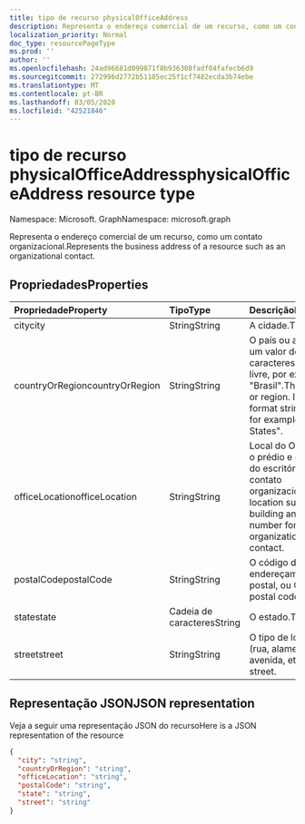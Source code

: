 ```yaml
---
title: tipo de recurso physicalOfficeAddress
description: Representa o endereço comercial de um recurso, como um contato ou um evento.
localization_priority: Normal
doc_type: resourcePageType
ms.prod: ''
author: ''
ms.openlocfilehash: 24ad96681d099871f8b936308fadf04fafecb6d9
ms.sourcegitcommit: 272996d2772b51105ec25f1cf7482ecda3b74ebe
ms.translationtype: MT
ms.contentlocale: pt-BR
ms.lasthandoff: 03/05/2020
ms.locfileid: "42521846"
---
```

# <a name="physicalofficeaddress-resource-type"></a><span data-ttu-id="1524a-103">tipo de recurso physicalOfficeAddress</span><span class="sxs-lookup"><span data-stu-id="1524a-103">physicalOfficeAddress resource type</span></span>

<span data-ttu-id="1524a-104">Namespace: Microsoft. Graph</span><span class="sxs-lookup"><span data-stu-id="1524a-104">Namespace: microsoft.graph</span></span>

<span data-ttu-id="1524a-105">Representa o endereço comercial de um recurso, como um contato organizacional.</span><span class="sxs-lookup"><span data-stu-id="1524a-105">Represents the business address of a resource such as an organizational contact.</span></span>

## <a name="properties"></a><span data-ttu-id="1524a-106">Propriedades</span><span class="sxs-lookup"><span data-stu-id="1524a-106">Properties</span></span>

| <span data-ttu-id="1524a-107">Propriedade</span><span class="sxs-lookup"><span data-stu-id="1524a-107">Property</span></span>     | <span data-ttu-id="1524a-108">Tipo</span><span class="sxs-lookup"><span data-stu-id="1524a-108">Type</span></span>   |<span data-ttu-id="1524a-109">Descrição</span><span class="sxs-lookup"><span data-stu-id="1524a-109">Description</span></span>|
|:---------------|:--------|:----------|
|<span data-ttu-id="1524a-110">city</span><span class="sxs-lookup"><span data-stu-id="1524a-110">city</span></span>|<span data-ttu-id="1524a-111">String</span><span class="sxs-lookup"><span data-stu-id="1524a-111">String</span></span>|<span data-ttu-id="1524a-112">A cidade.</span><span class="sxs-lookup"><span data-stu-id="1524a-112">The city.</span></span>|
|<span data-ttu-id="1524a-113">countryOrRegion</span><span class="sxs-lookup"><span data-stu-id="1524a-113">countryOrRegion</span></span>|<span data-ttu-id="1524a-114">String</span><span class="sxs-lookup"><span data-stu-id="1524a-114">String</span></span>|<span data-ttu-id="1524a-p101">O país ou a região. É um valor de cadeia de caracteres de formato livre, por exemplo, "Brasil".</span><span class="sxs-lookup"><span data-stu-id="1524a-p101">The country or region. It's a free-format string value, for example, "United States".</span></span>|
|<span data-ttu-id="1524a-117">officeLocation</span><span class="sxs-lookup"><span data-stu-id="1524a-117">officeLocation</span></span>  | <span data-ttu-id="1524a-118">String</span><span class="sxs-lookup"><span data-stu-id="1524a-118">String</span></span> | <span data-ttu-id="1524a-119">Local do Office, como o prédio e o número do escritório de um contato organizacional.</span><span class="sxs-lookup"><span data-stu-id="1524a-119">Office location such as building and office number for an organizational contact.</span></span>  |
|<span data-ttu-id="1524a-120">postalCode</span><span class="sxs-lookup"><span data-stu-id="1524a-120">postalCode</span></span>|<span data-ttu-id="1524a-121">String</span><span class="sxs-lookup"><span data-stu-id="1524a-121">String</span></span>|<span data-ttu-id="1524a-122">O código de endereçamento postal, ou CEP.</span><span class="sxs-lookup"><span data-stu-id="1524a-122">The postal code.</span></span>|
|<span data-ttu-id="1524a-123">state</span><span class="sxs-lookup"><span data-stu-id="1524a-123">state</span></span>|<span data-ttu-id="1524a-124">Cadeia de caracteres</span><span class="sxs-lookup"><span data-stu-id="1524a-124">String</span></span>|<span data-ttu-id="1524a-125">O estado.</span><span class="sxs-lookup"><span data-stu-id="1524a-125">The state.</span></span>|
|<span data-ttu-id="1524a-126">street</span><span class="sxs-lookup"><span data-stu-id="1524a-126">street</span></span>|<span data-ttu-id="1524a-127">String</span><span class="sxs-lookup"><span data-stu-id="1524a-127">String</span></span>|<span data-ttu-id="1524a-128">O tipo de logradouro (rua, alameda, avenida, etc.).</span><span class="sxs-lookup"><span data-stu-id="1524a-128">The street.</span></span>|

## <a name="json-representation"></a><span data-ttu-id="1524a-129">Representação JSON</span><span class="sxs-lookup"><span data-stu-id="1524a-129">JSON representation</span></span>

<span data-ttu-id="1524a-130">Veja a seguir uma representação JSON do recurso</span><span class="sxs-lookup"><span data-stu-id="1524a-130">Here is a JSON representation of the resource</span></span>

<!-- {
  "blockType": "resource",
  "optionalProperties": [

  ],
  "@odata.type": "microsoft.graph.physicalOfficeAddress"
}-->

```json
{
  "city": "string",
  "countryOrRegion": "string",
  "officeLocation": "string",
  "postalCode": "string",
  "state": "string",
  "street": "string"
}

```

<!-- uuid: 8fcb5dbc-d5aa-4681-8e31-b001d5168d79
2015-10-25 14:57:30 UTC -->
<!-- {
  "type": "#page.annotation",
  "description": "physicalOfficeAddress resource",
  "keywords": "",
  "section": "documentation",
  "tocPath": ""
}-->
